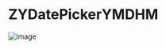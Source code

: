 # ZYDatePickerYMDHM
![image](http://github.com/lyjl1025822032/ZYDatePickerYMDHM/raw/master/ZYDatePickerYMDHM/ZYDatePickerYMDHM/image/1.png)
